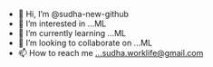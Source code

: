 - 👋 Hi, I’m @sudha-new-github
- 👀 I’m interested in ...ML
- 🌱 I’m currently learning ...ML
- 💞️ I’m looking to collaborate on ...ML
- 📫 How to reach me ...sudha.worklife@gmail.com

<!---
sudha-new-github/sudha-new-github is a ✨ special ✨ repository because its `README.md` (this file) appears on your GitHub profile.
You can click the Preview link to take a look at your changes.
--->
